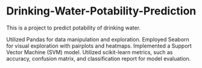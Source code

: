 # Drinking-Water-Potability-Prediction
This is a project to predict potability of drinking water.

Utilized Pandas for data manipulation and exploration. Employed Seaborn for visual exploration with pairplots and heatmaps.
Implemented a Support Vector Machine (SVM) model. Utilized scikit-learn metrics, such as accuracy, confusion matrix, and classification report for model evaluation.

